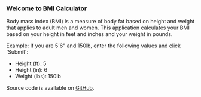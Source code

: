 ### Welcome to BMI Calculator

Body mass index (BMI) is a measure of body fat based on height and weight that applies to adult men and women.
This application calculates your BMI based on your height in feet and inches and your weight in pounds.

Example: If you are 5'6" and 150lb, enter the following values and click 'Submit':
- Height (ft): 5
- Height (in): 6
- Weight (lbs): 150lb

Source code is available on [GitHub](https://github.com/iwatanab/BMI_Calculator).
